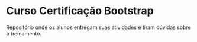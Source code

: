 # Curso Certificação Bootstrap
Repositório onde os alunos entregam suas atividades e tiram dúvidas sobre o treinamento.
